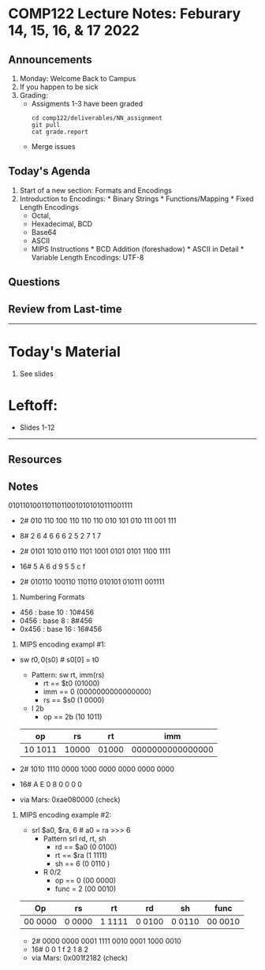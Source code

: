 # COMP122 Lecture Notes: Feburary 14, 15, 16, & 17 2022

## Announcements
   1. Monday: Welcome Back to Campus
   1. If you happen to be sick
   1. Grading:
      - Assigments 1-3 have been graded
        ```
        cd comp122/deliverables/NN_assignment
        git pull
        cat grade.report
        ```
      - Merge issues

## Today's Agenda
   1. Start of a new section: Formats and Encodings
   1. Introduction to Encodings:
     * Binary Strings
     * Functions/Mapping
     * Fixed Length Encodings
       - Octal, 
       - Hexadecimal, BCD
       - Base64
       - ASCII
       - MIPS Instructions
     * BCD Addition (foreshadow)
     * ASCII in Detail
     * Variable Length Encodings:  UTF-8

## Questions

## Review from Last-time


---
# Today's Material
  1. See slides


# Leftoff:
   * Slides 1-12

---
## Resources
## Notes

010110100110110110010101010111001111

- 2# 010 110 100 110 110 110 010 101 010 111 001 111
- 8#   2   6   4   6   6   6   2   5   2   7   1   7

- 2# 0101 1010 0110 1101 1001 0101 0101 1100 1111
- 16#   5    A    6    d    9    5    5    c    f

- 2# 010110 100110 110110 010101 010111 001111



1. Numbering Formats
  -  456 : base 10  : 10#456
  - 0456 : base 8   : 8#456
  - 0x456 : base 16 : 16#456


1. MIPS encoding exampl #1:

  - sw $t0, 0($s0)       #  s0[0] = t0
    - Pattern: sw rt, imm(rs)
      - rt == $t0 (01000)
      - imm == 0  (0000000000000000)
      - rs == $s0  (1 0000)
    - I 2b
      - op == 2b  (10 1011)

    | op      | rs      | rt      | imm                |
    |---------|---------|---------|--------------------|
    |10 1011  | 10000   |  01000  | 0000000000000000   |

  - 2#   1010 1110 0000 1000 0000 0000 0000 0000
  - 16#     A    E    0    8    0    0    0    0
  - via Mars: 0xae080000 (check)


1. MIPS encoding example #2:
   - srl  $a0, $ra, 6        #  a0 = ra >>> 6
     - Pattern srl rd, rt, sh
       - rd == $a0 (0 0100)
       - rt == $ra (1 1111)
       - sh == 6   (0 0110 )
     - R 0/2
       - op == 0   (00 0000)
       - func = 2  (00 0010)

    | Op      | rs     | rt      | rd       | sh     | func    |
    |---------|--------|---------|----------|--------|---------|
    | 00 0000 | 0 0000 | 1 1111  | 0 0100   | 0 0110 | 00 0010 |

   - 2#   0000 0000 0001 1111 0010 0001 1000 0010 
   - 16#     0    0    1    f    2    1    8    2
   - via Mars: 0x001f2182 (check)


